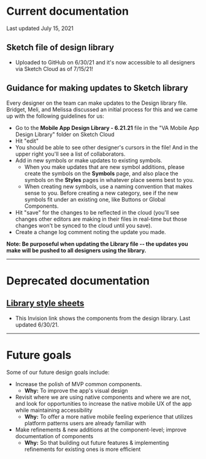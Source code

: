 # Current documentation 

Last updated July 15, 2021

## Sketch file of design library
- Uploaded to GitHub on 6/30/21 and it's now accessible to all designers via Sketch Cloud as of 7/15/21!  

## Guidance for making updates to Sketch library
Every designer on the team can make updates to the Design library file. Bridget, Meli, and Melissa discussed an initial process for this and we came up with the following guidelines for us:  
- Go to the **Mobile App Design Library - 6.21.21** file in the "VA Mobile App Design Library" folder on Sketch Cloud
- Hit "edit"
- You should be able to see other designer's cursors in the file! And in the upper right you'll see a list of collaborators. 
- Add in new symbols or make updates to existing symbols. 
    - When you make updates that are new symbol additions, please create the symbols on the **Symbols** page, and also place the symbols on the **Styles**  pages in whatever place seems best to you.
    - When creating new symbols, use a naming convention that makes sense to you. Before creating a new category, see if the new symbols fit under an existing one, like Buttons or Global Components.
- Hit "save" for the changes to be reflected in the cloud (you'll see changes other editors are making in their files in real-time but those changes won't be synced to the cloud until you save).
- Create a change log comment noting the update you made.  
   
**Note: Be purposeful when updating the Library file -- the updates you make will be pushed to all designers using the library.**

---

# Deprecated documentation

## [Library style sheets](https://adhoc.invisionapp.com/share/AX108RJZPB6E#/screens/445194518)
- This Invision link shows the components from the design library. Last updated 6/30/21.

---

# Future goals
Some of our future design goals include: 

- Increase the polish of MVP common components. 
    - **Why:** To improve the app's visual design 
- Revisit where we are using native components and where we are not, and look for opportunities to increase the native mobile UX of the app while maintaining accessibility
    - **Why:** To offer a more native mobile feeling experience that utilizes platform patterns users are already familiar with
- Make refinements & new additions at the component-level; improve documentation of components 
    - **Why:** So that building out future features & implementing refinements for existing ones is more efficient
